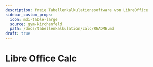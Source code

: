 ```yaml
---
description: freie Tabellenkalkulationssoftware von LibreOffice
sidebar_custom_props:
  icon: mdi-table-large
  source: gym-kirchenfeld
  path: /docs/tabellenkalkulation/calc/README.md
draft: true
---
```


# Libre Office Calc



<Features />
